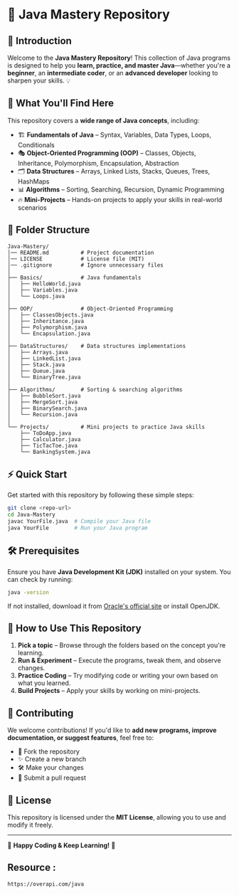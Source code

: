 # 🚀 Java Mastery Repository

## 📌 Introduction
Welcome to the **Java Mastery Repository**! This collection of Java programs is designed to help you **learn, practice, and master Java**—whether you're a **beginner**, an **intermediate coder**, or an **advanced developer** looking to sharpen your skills. 💡

## 🎯 What You'll Find Here
This repository covers a **wide range of Java concepts**, including:

- 🏗 **Fundamentals of Java** – Syntax, Variables, Data Types, Loops, Conditionals
- 🎭 **Object-Oriented Programming (OOP)** – Classes, Objects, Inheritance, Polymorphism, Encapsulation, Abstraction
- 🗂 **Data Structures** – Arrays, Linked Lists, Stacks, Queues, Trees, HashMaps
- 📊 **Algorithms** – Sorting, Searching, Recursion, Dynamic Programming
- 🔥 **Mini-Projects** – Hands-on projects to apply your skills in real-world scenarios

## 📂 Folder Structure
```
Java-Mastery/
│── README.md          # Project documentation
│── LICENSE            # License file (MIT)
│── .gitignore         # Ignore unnecessary files
│
├── Basics/            # Java fundamentals
│   ├── HelloWorld.java
│   ├── Variables.java
│   └── Loops.java
│
├── OOP/               # Object-Oriented Programming
│   ├── ClassesObjects.java
│   ├── Inheritance.java
│   ├── Polymorphism.java
│   └── Encapsulation.java
│
├── DataStructures/    # Data structures implementations
│   ├── Arrays.java
│   ├── LinkedList.java
│   ├── Stack.java
│   ├── Queue.java
│   └── BinaryTree.java
│
├── Algorithms/        # Sorting & searching algorithms
│   ├── BubbleSort.java
│   ├── MergeSort.java
│   ├── BinarySearch.java
│   └── Recursion.java
│
└── Projects/          # Mini projects to practice Java skills
    ├── ToDoApp.java
    ├── Calculator.java
    ├── TicTacToe.java
    └── BankingSystem.java
```

## ⚡ Quick Start
Get started with this repository by following these simple steps:

```sh
git clone <repo-url>
cd Java-Mastery
javac YourFile.java  # Compile your Java file
java YourFile        # Run your Java program
```

## 🛠 Prerequisites
Ensure you have **Java Development Kit (JDK)** installed on your system. You can check by running:
```sh
java -version
```

If not installed, download it from [Oracle's official site](https://www.oracle.com/java/technologies/javase-downloads.html) or install OpenJDK.

## 🚀 How to Use This Repository
1. **Pick a topic** – Browse through the folders based on the concept you're learning.
2. **Run & Experiment** – Execute the programs, tweak them, and observe changes.
3. **Practice Coding** – Try modifying code or writing your own based on what you learned.
4. **Build Projects** – Apply your skills by working on mini-projects.

## 🤝 Contributing
We welcome contributions! If you'd like to **add new programs, improve documentation, or suggest features**, feel free to:
- 📌 Fork the repository
- ✨ Create a new branch
- 🛠 Make your changes
- 🔄 Submit a pull request

## 📜 License
This repository is licensed under the **MIT License**, allowing you to use and modify it freely.

---

🌟 **Happy Coding & Keep Learning!** 🌟
## Resource :
    https://overapi.com/java
